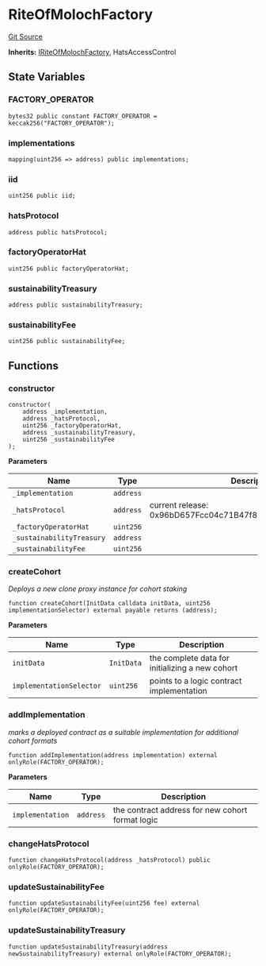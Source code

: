 # RiteOfMolochFactory
[Git Source](https://github.com/bitbeckers/RiteOfMoloch-v1.0/blob/50dc1c530dd4ea29cc1789da020cd05e4c1c1f2f/src/RiteOfMolochFactory.sol)

**Inherits:**
[IRiteOfMolochFactory](/src/interfaces/IROMFactory.sol/interface.IRiteOfMolochFactory.md), HatsAccessControl


## State Variables
### FACTORY_OPERATOR

```solidity
bytes32 public constant FACTORY_OPERATOR = keccak256("FACTORY_OPERATOR");
```


### implementations

```solidity
mapping(uint256 => address) public implementations;
```


### iid

```solidity
uint256 public iid;
```


### hatsProtocol

```solidity
address public hatsProtocol;
```


### factoryOperatorHat

```solidity
uint256 public factoryOperatorHat;
```


### sustainabilityTreasury

```solidity
address public sustainabilityTreasury;
```


### sustainabilityFee

```solidity
uint256 public sustainabilityFee;
```


## Functions
### constructor


```solidity
constructor(
    address _implementation,
    address _hatsProtocol,
    uint256 _factoryOperatorHat,
    address _sustainabilityTreasury,
    uint256 _sustainabilityFee
);
```
**Parameters**

|Name|Type|Description|
|----|----|-----------|
|`_implementation`|`address`||
|`_hatsProtocol`|`address`|current release: 0x96bD657Fcc04c71B47f896a829E5728415cbcAa1|
|`_factoryOperatorHat`|`uint256`||
|`_sustainabilityTreasury`|`address`||
|`_sustainabilityFee`|`uint256`||


### createCohort

*Deploys a new clone proxy instance for cohort staking*


```solidity
function createCohort(InitData calldata initData, uint256 implementationSelector) external payable returns (address);
```
**Parameters**

|Name|Type|Description|
|----|----|-----------|
|`initData`|`InitData`|the complete data for initializing a new cohort|
|`implementationSelector`|`uint256`|points to a logic contract implementation|


### addImplementation

*marks a deployed contract as a suitable implementation for additional cohort formats*


```solidity
function addImplementation(address implementation) external onlyRole(FACTORY_OPERATOR);
```
**Parameters**

|Name|Type|Description|
|----|----|-----------|
|`implementation`|`address`|the contract address for new cohort format logic|


### changeHatsProtocol


```solidity
function changeHatsProtocol(address _hatsProtocol) public onlyRole(FACTORY_OPERATOR);
```

### updateSustainabilityFee


```solidity
function updateSustainabilityFee(uint256 fee) external onlyRole(FACTORY_OPERATOR);
```

### updateSustainabilityTreasury


```solidity
function updateSustainabilityTreasury(address newSustainabilityTreasury) external onlyRole(FACTORY_OPERATOR);
```

